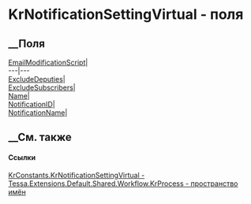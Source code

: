 # KrNotificationSettingVirtual - поля
##  __Поля
[EmailModificationScript](F_Tessa_Extensions_Default_Shared_Workflow_KrProcess_KrConstants_KrNotificationSettingVirtual_EmailModificationScript.htm)|  
---|---  
[ExcludeDeputies](F_Tessa_Extensions_Default_Shared_Workflow_KrProcess_KrConstants_KrNotificationSettingVirtual_ExcludeDeputies.htm)|  
[ExcludeSubscribers](F_Tessa_Extensions_Default_Shared_Workflow_KrProcess_KrConstants_KrNotificationSettingVirtual_ExcludeSubscribers.htm)|  
[Name](F_Tessa_Extensions_Default_Shared_Workflow_KrProcess_KrConstants_KrNotificationSettingVirtual_Name.htm)|  
[NotificationID](F_Tessa_Extensions_Default_Shared_Workflow_KrProcess_KrConstants_KrNotificationSettingVirtual_NotificationID.htm)|  
[NotificationName](F_Tessa_Extensions_Default_Shared_Workflow_KrProcess_KrConstants_KrNotificationSettingVirtual_NotificationName.htm)|  
## __См. также
#### Ссылки
[KrConstants.KrNotificationSettingVirtual -
](T_Tessa_Extensions_Default_Shared_Workflow_KrProcess_KrConstants_KrNotificationSettingVirtual.htm)
[Tessa.Extensions.Default.Shared.Workflow.KrProcess - пространство
имён](N_Tessa_Extensions_Default_Shared_Workflow_KrProcess.htm)
